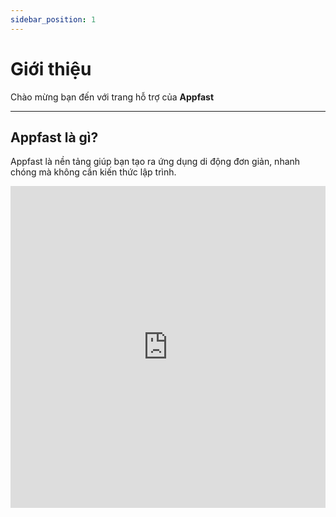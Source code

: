 ```yaml
---
sidebar_position: 1
---
```


# Giới thiệu

Chào mừng bạn đến với trang hỗ trợ của **Appfast**

---

## Appfast là gì?

Appfast là nền tảng giúp bạn tạo ra ứng dụng di động đơn giản, nhanh chóng mà không cần kiến thức lập trình.

<iframe width="100%" height="515" src="https://www.youtube.com/embed/rX7rRlyqkC0" title="YouTube video player" frameborder="0" allow="accelerometer; autoplay; clipboard-write; encrypted-media; gyroscope; picture-in-picture" allowfullscreen></iframe>